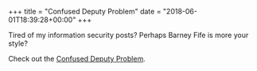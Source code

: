 +++
title = "Confused Deputy Problem"
date = "2018-06-01T18:39:28+00:00"
+++

Tired of my information security posts? Perhaps Barney Fife is more your style?

Check out the <a href="https://en.wikipedia.org/wiki/Confused_deputy_problem">Confused Deputy Problem</a>.
			